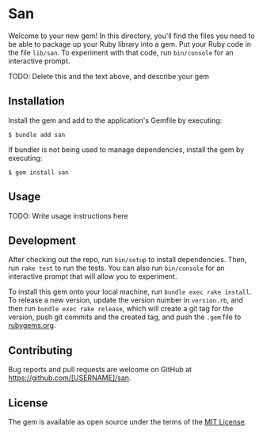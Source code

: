 # San

Welcome to your new gem! In this directory, you'll find the files you need to be able to package up your Ruby library into a gem. Put your Ruby code in the file `lib/san`. To experiment with that code, run `bin/console` for an interactive prompt.

TODO: Delete this and the text above, and describe your gem

## Installation

Install the gem and add to the application's Gemfile by executing:

    $ bundle add san

If bundler is not being used to manage dependencies, install the gem by executing:

    $ gem install san

## Usage

TODO: Write usage instructions here

## Development

After checking out the repo, run `bin/setup` to install dependencies. Then, run `rake test` to run the tests. You can also run `bin/console` for an interactive prompt that will allow you to experiment.

To install this gem onto your local machine, run `bundle exec rake install`. To release a new version, update the version number in `version.rb`, and then run `bundle exec rake release`, which will create a git tag for the version, push git commits and the created tag, and push the `.gem` file to [rubygems.org](https://rubygems.org).

## Contributing

Bug reports and pull requests are welcome on GitHub at https://github.com/[USERNAME]/san.

## License

The gem is available as open source under the terms of the [MIT License](https://opensource.org/licenses/MIT).
